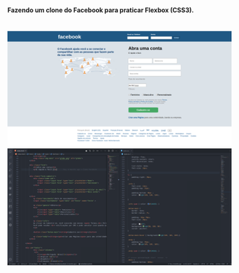 #### Fazendo um clone do Facebook para praticar Flexbox (CSS3).

<h1 align="center">
    <img alt="Be The Hero" src="https://github.com/michelbernardods/clonefacebook/blob/master/cloneface.png"  />
    <img alt="Be The Hero" src="https://github.com/michelbernardods/clonefacebook/blob/master/facecode.png"  />
</h1>
